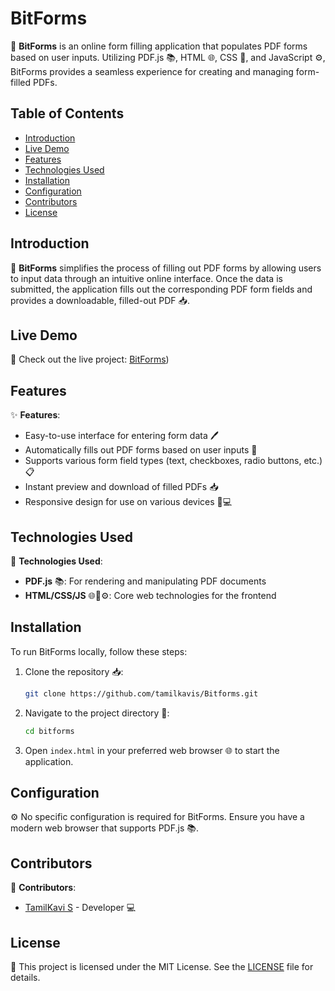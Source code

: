 # BitForms

📄 **BitForms** is an online form filling application that populates PDF forms based on user inputs. Utilizing PDF.js 📚, HTML 🌐, CSS 🎨, and JavaScript ⚙️, BitForms provides a seamless experience for creating and managing form-filled PDFs.

## Table of Contents
- [Introduction](#introduction)
- [Live Demo](#live-demo)
- [Features](#features)
- [Technologies Used](#technologies-used)
- [Installation](#installation)
- [Configuration](#configuration)
- [Contributors](#contributors)
- [License](#license)

## Introduction

📄 **BitForms** simplifies the process of filling out PDF forms by allowing users to input data through an intuitive online interface. Once the data is submitted, the application fills out the corresponding PDF form fields and provides a downloadable, filled-out PDF 📥.

## Live Demo

🚀 Check out the live project: [BitForms](https://tamilkavis.github.io/Bitforms/))

## Features

✨ **Features**:
- Easy-to-use interface for entering form data 🖊️
- Automatically fills out PDF forms based on user inputs 📝
- Supports various form field types (text, checkboxes, radio buttons, etc.) 📋
- Instant preview and download of filled PDFs 📥
- Responsive design for use on various devices 📱💻

## Technologies Used

🔧 **Technologies Used**:
- **PDF.js** 📚: For rendering and manipulating PDF documents
- **HTML/CSS/JS** 🌐🎨⚙️: Core web technologies for the frontend

## Installation

To run BitForms locally, follow these steps:

1. Clone the repository 📥:
    ```bash
    git clone https://github.com/tamilkavis/Bitforms.git
    ```
2. Navigate to the project directory 📁:
    ```bash
    cd bitforms
    ```
3. Open `index.html` in your preferred web browser 🌐 to start the application.

## Configuration

⚙️ No specific configuration is required for BitForms. Ensure you have a modern web browser that supports PDF.js 📚.

## Contributors

👤 **Contributors**:
- [TamilKavi S](https://github.com/tamilkavis) - Developer 💻

## License

📜 This project is licensed under the MIT License. See the [LICENSE](LICENSE) file for details.
